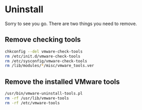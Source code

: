 # Uninstall
Sorry to see you go. There are two things you need to remove.

## Remove checking tools
```bash
chkconfig --del vmware-check-tools
rm /etc/init.d/vmware-check-tools
rm /etc/sysconfig/vmware-check-tools
rm /lib/modules/*/misc/vmware_tools.ver
```

## Remove the installed VMware tools
```bash
/usr/bin/vmware-uninstall-tools.pl
rm -rf /usr/lib/vmware-tools
rm -rf /etc/vmware-tools
```
